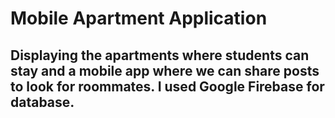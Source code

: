 # Mobile Apartment Application
## Displaying the apartments where students can stay and a mobile app where we can share posts to look for roommates. I used Google Firebase for database.
